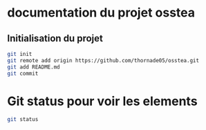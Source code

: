 # documentation du projet osstea

## Initialisation du projet

```bash
git init
git remote add origin https://github.com/thornade05/osstea.git
git add README.md
git commit
```
# Git status pour voir les elements
```bash
git status
```

